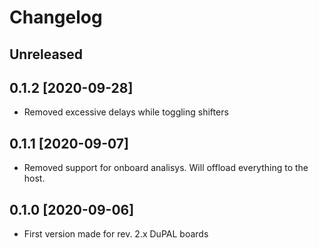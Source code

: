 # Changelog

## Unreleased

## 0.1.2 [2020-09-28]

- Removed excessive delays while toggling shifters

## 0.1.1 [2020-09-07]

- Removed support for onboard analisys. Will offload everything to the host.

## 0.1.0 [2020-09-06]

- First version made for rev. 2.x DuPAL boards
